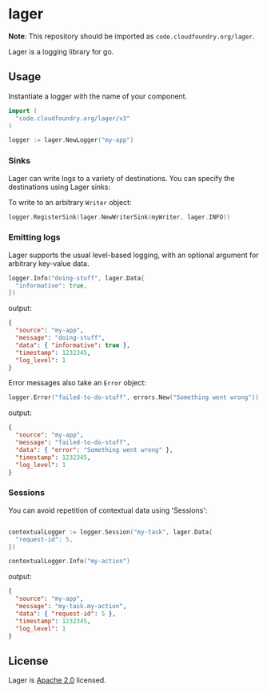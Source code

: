 # lager

**Note**: This repository should be imported as `code.cloudfoundry.org/lager`.

Lager is a logging library for go.

## Usage

Instantiate a logger with the name of your component.

```go
import (
  "code.cloudfoundry.org/lager/v3"
)

logger := lager.NewLogger("my-app")
```

### Sinks

Lager can write logs to a variety of destinations. You can specify the destinations
using Lager sinks:

To write to an arbitrary `Writer` object:

```go
logger.RegisterSink(lager.NewWriterSink(myWriter, lager.INFO))
```

### Emitting logs

Lager supports the usual level-based logging, with an optional argument for arbitrary key-value data.

```go
logger.Info("doing-stuff", lager.Data{
  "informative": true,
})
```

output:

```json
{
  "source": "my-app",
  "message": "doing-stuff",
  "data": { "informative": true },
  "timestamp": 1232345,
  "log_level": 1
}
```

Error messages also take an `Error` object:

```go
logger.Error("failed-to-do-stuff", errors.New("Something went wrong"))
```

output:

```json
{
  "source": "my-app",
  "message": "failed-to-do-stuff",
  "data": { "error": "Something went wrong" },
  "timestamp": 1232345,
  "log_level": 1
}
```

### Sessions

You can avoid repetition of contextual data using 'Sessions':

```go

contextualLogger := logger.Session("my-task", lager.Data{
  "request-id": 5,
})

contextualLogger.Info("my-action")
```

output:

```json
{
  "source": "my-app",
  "message": "my-task.my-action",
  "data": { "request-id": 5 },
  "timestamp": 1232345,
  "log_level": 1
}
```

## License

Lager is [Apache 2.0](https://github.com/cloudfoundry/lager/blob/master/LICENSE) licensed.

